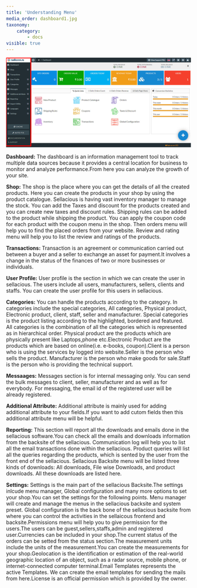 ```yaml
---
title: 'Understanding Menu'
media_order: dashboard1.jpg
taxonomy:
    category:
        - docs
visible: true
---
```


![](dashboard1.jpg)


**Dashboard:** The dashboard is an information management tool to track multiple data sources because it provides a central location for business to monitor and analyze performance.From here you can analyze the growth of your site.

**Shop:** The shop is the place where you can get the details of all the created products. Here you can create the products in your shop by using the product catalogue. Sellacious is having vast inventory manager to manage the stock. You can add the Taxes and discount for the products created and you can create new taxes and discount rules. Shipping rules can be added to the product while shipping the product. You can apply the coupon code for each product with the coupon menu in the shop. Then orders menu will help you to find the placed orders from your website. Review and rating menu will help you to list the review and ratings of the products.

**Transactions:** Transaction is an agreement or communication carried out between a buyer and a seller to exchange an asset for payment.It involves a change in the status of the finances of two or more businesses or individuals.

**User Profile:** User profile is the section in which we can create the user in sellacious. The users include  all users, manufacturers, sellers, clients and staffs. You can create the user profile for this users in sellacious.

**Categories:** You can handle the products according to the category. In categories include the special categories, All categories, Physical product, Electronic product, client, staff, seller and manufacturer. Special categories is the product listing according to the highlighted, bordered and featured. All categories is the combination of all the categories which is represented as in hierarchical order. Physical product are the products which are physically present like Laptops,phone etc.Electronic Product are the products which are based on online(i.e. e-books, coupon).Client is a person who is using the services by logged into website.Seller is the person who sells the product. Manufacturer is the person who make goods for sale.Staff is the person who is providing the technical support.

**Messaages:** Messages section is for internal messaging only. You can send the bulk messages to client, seller, manufacturer and  as well as for everybody. For messaging, the email id of the registered user will be already registered.

**Additional Attribute:** Additional attribute is mainly used for adding additional attribute to your fields.If you want to add cutom fields then this additional attribute menu will be helpful.

**Reporting:** This section will report all the downloads and emails done in the sellacious software.You can check all the emails and downloads information from the backsite of the sellacious. Communication log will help you to list all the email transactions done within the sellacious. Product queries will list all the queries regarding the products, which is sented by the user from the front end of the sellacious. Sellacious Backsite menu will be listed three kinds of downloads: All downloads, File wise Downloads, and product downloads. All these downloads are listed here.

**Settings:** Settings is the main part of the sellacious Backsite.The settings inlcude menu manager, Global configuration and many more options to set your shop.You can set the settings for the following points. Menu manager will create and manage the menus in the sellacious backsite and system preset. Global configuration is the back bone of the sellacious backsite from where you can control the activities in the sellaicous frontend and backsite.Permissions menu will help you to give permission for the users.The users can be guest,sellers,staffs,admin and registered user.Currencies can be included in your shop.The current status of the orders can be setted from the status section.The measurement units include the units of the measurement.You can create the measurements for your shop.Geolocation is the identification or estimation of the real-world geographic location of an object, such as a radar source, mobile phone, or internet-connected computer terminal.Email Templates represents the active Templates. We can create the email templates for sending the mails from here.License is an official permission which is provided by the owner.


<br>